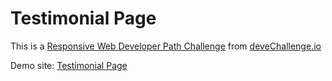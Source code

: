 # Testimonial Page

This is a [Responsive Web Developer Path Challenge](https://devchallenges.io/challenge/testimonial-page) from [deveChallenge.io](https://devchallenges.io)

Demo site: [Testimonial Page](https://alberto-rj.github.io/testimonial-page/index.html)


